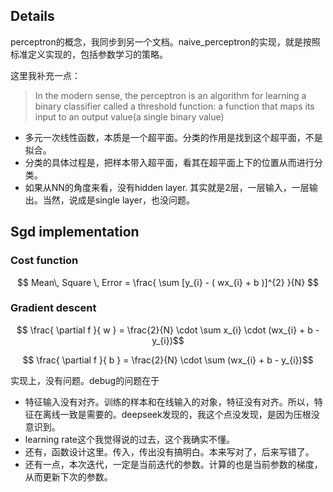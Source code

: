 ## Details

perceptron的概念，我同步到另一个文档。naive_perceptron的实现，就是按照标准定义实现的，包括参数学习的策略。

这里我补充一点：
>In the modern sense, the perceptron is an algorithm for learning a binary classifier called a threshold function: 
> a function that maps its input to an output value(a single binary value)

- 多元一次线性函数，本质是一个超平面。分类的作用是找到这个超平面，不是拟合。
- 分类的具体过程是，把样本带入超平面，看其在超平面上下的位置从而进行分类。
- 如果从NN的角度来看，没有hidden layer. 其实就是2层，一层输入，一层输出。当然，说成是single layer，也没问题。

## Sgd implementation

### Cost function

$$ Mean\, Square \, Error = \frac{ \sum [y_{i} - ( wx_{i} + b )]^{2} }{N} $$

### Gradient descent

$$ \frac{ \partial f }{ w } = \frac{2}{N} \cdot \sum x_{i} \cdot (wx_{i} + b - y_{i})$$

$$ \frac{ \partial f }{ b } = \frac{2}{N} \cdot \sum (wx_{i} + b - y_{i})$$


实现上，没有问题。debug的问题在于
- 特征输入没有对齐。训练的样本和在线输入的对象，特征没有对齐。所以，特征在离线一致是需要的。deepseek发现的，我这个点没发现，是因为压根没意识到。
- learning rate这个我觉得说的过去，这个我确实不懂。
- 还有，函数设计这里。传入，传出没有搞明白。本来写对了，后来写错了。
- 还有一点，本次迭代，一定是当前迭代的参数。计算的也是当前参数的梯度，从而更新下次的参数。